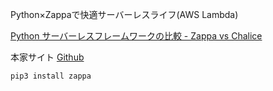 Python×Zappaで快適サーバーレスライフ(AWS Lambda)


[Python サーバーレスフレームワークの比較 - Zappa vs Chalice](http://qiita.com/massa142/items/c59275237979fd939791)


本家サイト
[Github](https://github.com/Miserlou/Zappa)


```
pip3 install zappa
```

